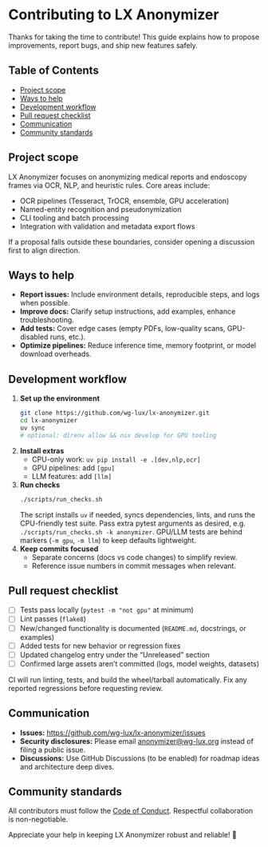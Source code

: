 # Contributing to LX Anonymizer

Thanks for taking the time to contribute! This guide explains how to propose improvements, report bugs, and ship new features safely.

## Table of Contents
- [Project scope](#project-scope)
- [Ways to help](#ways-to-help)
- [Development workflow](#development-workflow)
- [Pull request checklist](#pull-request-checklist)
- [Communication](#communication)
- [Community standards](#community-standards)

## Project scope
LX Anonymizer focuses on anonymizing medical reports and endoscopy frames via OCR, NLP, and heuristic rules. Core areas include:
- OCR pipelines (Tesseract, TrOCR, ensemble, GPU acceleration)
- Named-entity recognition and pseudonymization
- CLI tooling and batch processing
- Integration with validation and metadata export flows

If a proposal falls outside these boundaries, consider opening a discussion first to align direction.

## Ways to help
- **Report issues:** Include environment details, reproducible steps, and logs when possible.
- **Improve docs:** Clarify setup instructions, add examples, enhance troubleshooting.
- **Add tests:** Cover edge cases (empty PDFs, low-quality scans, GPU-disabled runs, etc.).
- **Optimize pipelines:** Reduce inference time, memory footprint, or model download overheads.

## Development workflow
1. **Set up the environment**
   ```bash
   git clone https://github.com/wg-lux/lx-anonymizer.git
   cd lx-anonymizer
   uv sync
   # optional: direnv allow && nix develop for GPU tooling
   ```
2. **Install extras**
   - CPU-only work: `uv pip install -e .[dev,nlp,ocr]`
   - GPU pipelines: add `[gpu]`
   - LLM features: add `[llm]`
3. **Run checks**
   ```bash
   ./scripts/run_checks.sh
   ```
   The script installs `uv` if needed, syncs dependencies, lints, and runs the CPU-friendly test suite. Pass extra pytest arguments as desired, e.g. `./scripts/run_checks.sh -k anonymizer`.
   GPU/LLM tests are behind markers (`-m gpu`, `-m llm`) to keep defaults lightweight.
4. **Keep commits focused**
   - Separate concerns (docs vs code changes) to simplify review.
   - Reference issue numbers in commit messages when relevant.

## Pull request checklist
- [ ] Tests pass locally (`pytest -m "not gpu"` at minimum)
- [ ] Lint passes (`flake8`)
- [ ] New/changed functionality is documented (`README.md`, docstrings, or examples)
- [ ] Added tests for new behavior or regression fixes
- [ ] Updated changelog entry under the “Unreleased” section
- [ ] Confirmed large assets aren’t committed (logs, model weights, datasets)

CI will run linting, tests, and build the wheel/tarball automatically. Fix any reported regressions before requesting review.

## Communication
- **Issues:** https://github.com/wg-lux/lx-anonymizer/issues
- **Security disclosures:** Please email [anonymizer@wg-lux.org](mailto:anonymizer@wg-lux.org) instead of filing a public issue.
- **Discussions:** Use GitHub Discussions (to be enabled) for roadmap ideas and architecture deep dives.

## Community standards
All contributors must follow the [Code of Conduct](CODE_OF_CONDUCT.md). Respectful collaboration is non-negotiable.

Appreciate your help in keeping LX Anonymizer robust and reliable! 🙌
